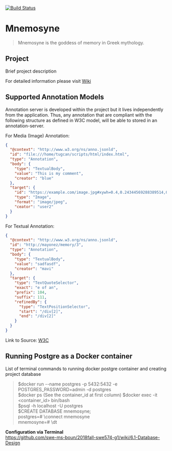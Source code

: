 [![Build Status](https://travis-ci.org/swe-ms-boun/2018fall-swe574-g1.png?branch=develop)](https://travis-ci.org/swe-ms-boun/2018fall-swe574-g1)

# Mnemosyne

> Mnemosyne is the goddess of memory in Greek mythology.

## Project

Brief project description

For detailed information please visit [Wiki](https://github.com/swe-ms-boun/2018fall-swe574-g1/wiki)

## Supported Annotation Models

Annotation server is developed within the project but it lives independently from the application.
Thus, any annotation that are compliant with the following structure as defined in W3C model, will be able to stored in an annotation-server. 


For Media (Image) Annotation:
```json
{
  "@context": "http://www.w3.org/ns/anno.jsonld",
  "id": "file:///home/tugcan/scripts/html/index.html",
  "type": "Annotation",
  "body": {
    "type": "TextualBody",
    "value": "This is my comment",
    "creator": "blue"
  },
  "target": {
    "id": "https://example.com/image.jpg#xywh=0.4,0.24344569288389514,0.2525,0.30711610486891383",
    "type": "Image",
    "format": "image/jpeg",
    "ceator": "user2"
  }
}
```

For Textual Annotation:
```json
{
  "@context": "http://www.w3.org/ns/anno.jsonld",
  "id": "http://mayonez/memory/3",
  "type": "Annotation",
  "body": {
    "type": "TextualBody",
    "value": "sadfasdf",
    "creator": "mavi"
  },
  "target": {
    "type": "TextQuoteSelector",
    "exact": "e of an",
    "prefix": 104,
    "suffix": 111,
    "refinedBy": {
      "type": "TextPositionSelector",
      "start": "/div[2]",
      "end": "/div[2]"
    }
  }
}
```
Link to Source: [W3C](https://www.w3.org/TR/annotation-model)

## Running Postgre as a Docker container
List of terminal commands to running docker postgre container and creating project database

> $docker run --name postgres -p 5432:5432 -e POSTGRES_PASSWORD=admin -d postgres \
> $docker ps (See the container_id at first column)
> $docker exec -it <container_id> bin/bash \
> $psql -h localhost -U postgres \
> $CREATE DATABASE mnemosyne; \
> postgres=# \connect mnemosyne \
> mnemosyne=# \dt

**Configuration via Terminal**\
https://github.com/swe-ms-boun/2018fall-swe574-g1/wiki/6.1-Database-Design
